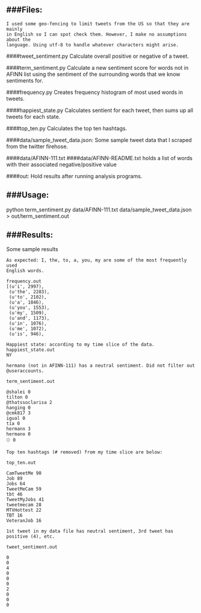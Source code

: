 ###Files:
----------
```
I used some geo-fencing to limit tweets from the US so that they are mainly
in English so I can spot check them. However, I make no assumptions about the
language. Using utf-8 to handle whatever characters might arise.
```

####tweet_sentiment.py
Calculate overall positive or negative of a tweet.


####term_sentiment.py
Calculate a new sentiment score for words not in AFINN list using the sentiment of the surrounding words that we know sentiments for.


####frequency.py
Creates frequency histogram of most used words in tweets.


####happiest_state.py
Calculates sentient for each tweet, then sums up all tweets for each state.


####top_ten.py
Calculates the top ten hashtags.


####data/sample_tweet_data.json:
Some sample tweet data that I scraped from the twitter firehose.


####data/AFINN-111.txt
####data/AFINN-README.txt
holds a list of words with their associated negative/positive value


####out:
Hold results after running analysis programs.


###Usage:
----------
python term_sentiment.py data/AFINN-111.txt data/sample_tweet_data.json > out/term_sentiment.out


###Results:
----------
Some sample results
```
As expected: I, the, to, a, you, my are some of the most frequently used
English words.

frequency.out
[(u'i', 2997),
 (u'the', 2283),
 (u'to', 2102),
 (u'a', 1846),
 (u'you', 1553),
 (u'my', 1509),
 (u'and', 1173),
 (u'in', 1076),
 (u'me', 1072),
 (u'is', 946),
```


```
Happiest state: according to my time slice of the data.
happiest_state.out
NY
```


```
hermano (not in AFINN-111) has a neutral sentiment. Did not filter out
@useraccounts.

term_sentiment.out

@shalei 0
tilton 0
@thatssoclarisa 2
hanging 0
@cmk817 3
igual 0
tía 0
hermann 3
hermano 0
⚾ 0
```


```
Top ten hashtags (# removed) from my time slice are below:

top_ten.out

CamTweetMe 90
Job 89
Jobs 64
TweetMeCam 59
tbt 46
TweetMyJobs 41
tweetmecam 28
MTVHottest 22
TBT 16
VeteranJob 16
```


```
1st tweet in my data file has neutral sentiment, 3rd tweet has positive (4), etc.

tweet_sentiment.out

0
0
4
0
0
0
2
0
0
0
```
